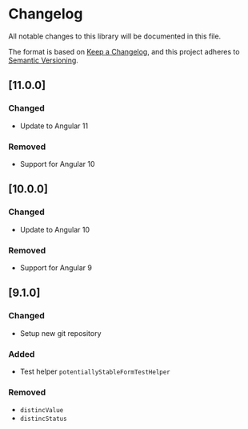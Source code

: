 # Changelog

All notable changes to this library will be documented in this file.

The format is based on [Keep a Changelog](https://keepachangelog.com/en/1.0.0/),
and this project adheres to [Semantic Versioning](https://semver.org/spec/v2.0.0.html).

## [11.0.0]

### Changed

- Update to Angular 11

### Removed

- Support for Angular 10

## [10.0.0]

### Changed

- Update to Angular 10

### Removed

- Support for Angular 9

## [9.1.0]

### Changed

-   Setup new git repository

### Added

-   Test helper `potentiallyStableFormTestHelper`

### Removed

-   `distincValue`
-   `distincStatus`
